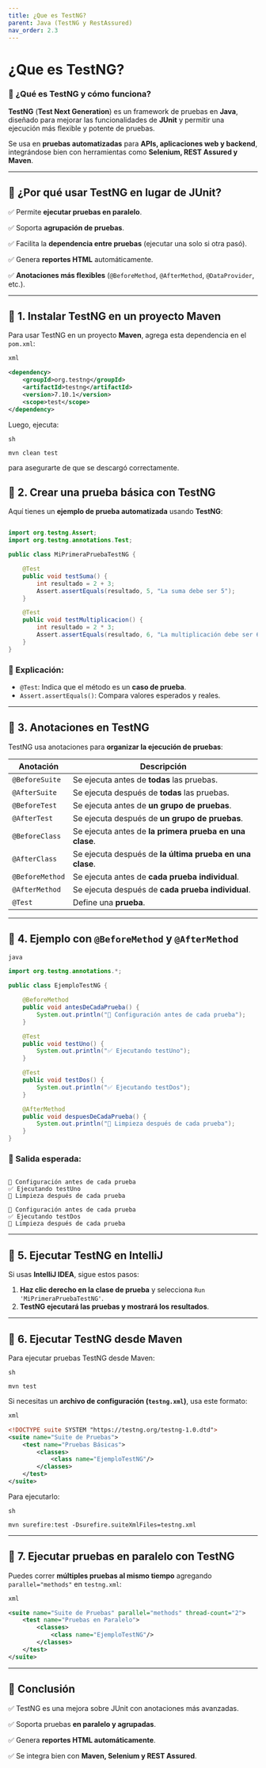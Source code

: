 ```yaml
---
title: ¿Que es TestNG?
parent: Java (TestNG y RestAssured)
nav_order: 2.3
---
```

# ¿Que es TestNG?

### 🧪 **¿Qué es TestNG y cómo funciona?**

**TestNG** (**Test Next Generation**) es un framework de pruebas en **Java**, diseñado para mejorar las funcionalidades de **JUnit** y permitir una ejecución más flexible y potente de pruebas.

Se usa en **pruebas automatizadas** para **APIs, aplicaciones web y backend**, integrándose bien con herramientas como **Selenium, REST Assured y Maven**.

---

## 🎯 **¿Por qué usar TestNG en lugar de JUnit?**

✅ Permite **ejecutar pruebas en paralelo**.

✅ Soporta **agrupación de pruebas**.

✅ Facilita la **dependencia entre pruebas** (ejecutar una solo si otra pasó).

✅ Genera **reportes HTML** automáticamente.

✅ **Anotaciones más flexibles** (`@BeforeMethod`, `@AfterMethod`, `@DataProvider`, etc.).

---

## 🚀 **1. Instalar TestNG en un proyecto Maven**

Para usar TestNG en un proyecto **Maven**, agrega esta dependencia en el `pom.xml`:

```xml
xml

<dependency>
    <groupId>org.testng</groupId>
    <artifactId>testng</artifactId>
    <version>7.10.1</version>
    <scope>test</scope>
</dependency>

```

Luego, ejecuta:

```
sh

mvn clean test

```

para asegurarte de que se descargó correctamente.

## 🚀 **2. Crear una prueba básica con TestNG**

Aquí tienes un **ejemplo de prueba automatizada** usando **TestNG**:

```java

import org.testng.Assert;
import org.testng.annotations.Test;

public class MiPrimeraPruebaTestNG {

    @Test
    public void testSuma() {
        int resultado = 2 + 3;
        Assert.assertEquals(resultado, 5, "La suma debe ser 5");
    }

    @Test
    public void testMultiplicacion() {
        int resultado = 2 * 3;
        Assert.assertEquals(resultado, 6, "La multiplicación debe ser 6");
    }
}

```

### 📌 Explicación:

- `@Test`: Indica que el método es un **caso de prueba**.
- `Assert.assertEquals()`: Compara valores esperados y reales.

---

## 🚀 **3. Anotaciones en TestNG**

TestNG usa anotaciones para **organizar la ejecución de pruebas**:

| **Anotación** | **Descripción** |
| --- | --- |
| `@BeforeSuite` | Se ejecuta antes de **todas** las pruebas. |
| `@AfterSuite` | Se ejecuta después de **todas** las pruebas. |
| `@BeforeTest` | Se ejecuta antes de **un grupo de pruebas**. |
| `@AfterTest` | Se ejecuta después de **un grupo de pruebas**. |
| `@BeforeClass` | Se ejecuta antes de **la primera prueba en una clase**. |
| `@AfterClass` | Se ejecuta después de **la última prueba en una clase**. |
| `@BeforeMethod` | Se ejecuta antes de **cada prueba individual**. |
| `@AfterMethod` | Se ejecuta después de **cada prueba individual**. |
| `@Test` | Define una **prueba**. |

---

## 🚀 **4. Ejemplo con `@BeforeMethod` y `@AfterMethod`**

```java
java

import org.testng.annotations.*;

public class EjemploTestNG {

    @BeforeMethod
    public void antesDeCadaPrueba() {
        System.out.println("🔹 Configuración antes de cada prueba");
    }

    @Test
    public void testUno() {
        System.out.println("✅ Ejecutando testUno");
    }

    @Test
    public void testDos() {
        System.out.println("✅ Ejecutando testDos");
    }

    @AfterMethod
    public void despuesDeCadaPrueba() {
        System.out.println("🔸 Limpieza después de cada prueba");
    }
}

```

### 📌 Salida esperada:

```

🔹 Configuración antes de cada prueba
✅ Ejecutando testUno
🔸 Limpieza después de cada prueba

🔹 Configuración antes de cada prueba
✅ Ejecutando testDos
🔸 Limpieza después de cada prueba

```

---

## 🚀 **5. Ejecutar TestNG en IntelliJ**

Si usas **IntelliJ IDEA**, sigue estos pasos:

1. **Haz clic derecho en la clase de prueba** y selecciona `Run 'MiPrimeraPruebaTestNG'`.
2. **TestNG ejecutará las pruebas y mostrará los resultados**.

---

## 🚀 **6. Ejecutar TestNG desde Maven**

Para ejecutar pruebas TestNG desde Maven:

```
sh

mvn test

```

Si necesitas un **archivo de configuración (`testng.xml`)**, usa este formato:

```xml
xml

<!DOCTYPE suite SYSTEM "https://testng.org/testng-1.0.dtd">
<suite name="Suite de Pruebas">
    <test name="Pruebas Básicas">
        <classes>
            <class name="EjemploTestNG"/>
        </classes>
    </test>
</suite>

```

Para ejecutarlo:

```
sh

mvn surefire:test -Dsurefire.suiteXmlFiles=testng.xml

```

---

## 🚀 **7. Ejecutar pruebas en paralelo con TestNG**

Puedes correr **múltiples pruebas al mismo tiempo** agregando `parallel="methods"` en `testng.xml`:

```xml
xml

<suite name="Suite de Pruebas" parallel="methods" thread-count="2">
    <test name="Pruebas en Paralelo">
        <classes>
            <class name="EjemploTestNG"/>
        </classes>
    </test>
</suite>

```

---

## 🎯 **Conclusión**

✅ TestNG es una mejora sobre JUnit con anotaciones más avanzadas.

✅ Soporta pruebas **en paralelo y agrupadas**.

✅ Genera **reportes HTML automáticamente**.

✅ Se integra bien con **Maven, Selenium y REST Assured**.